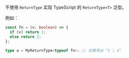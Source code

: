 不使用 `ReturnType` 实现 TypeScript 的 `ReturnType<T>` 泛型。

例如：

```ts
const fn = (v: boolean) => {
  if (v) return 1;
  else return 2;
};

type a = MyReturnType<typeof fn>; // 应推导出 "1 | 2"
```
